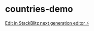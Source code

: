 # countries-demo

[Edit in StackBlitz next generation editor ⚡️](https://stackblitz.com/~/github.com/AhmerMH/countries-demo)